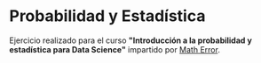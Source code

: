 # Probabilidad y Estadística

Ejercicio realizado para el curso **"Introducción a la probabilidad y estadística para Data Science"** impartido por [Math Error](https://twitter.com/matherrorcursos?lang=es).

